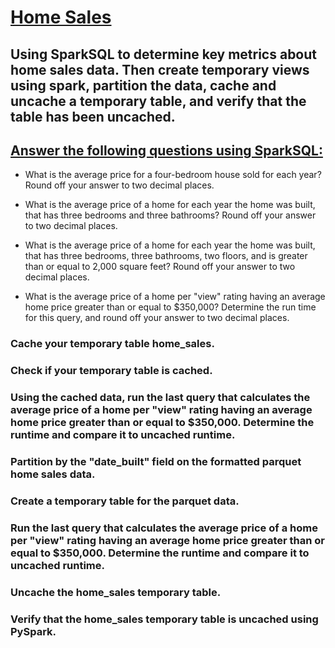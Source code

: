 # <ins> Home Sales<ins>

##  Using SparkSQL to determine key metrics about home sales data. Then create temporary views using spark, partition the data, cache and uncache a temporary table, and verify that the table has been uncached.

## <ins> Answer the following questions using SparkSQL: <ins>

  * What is the average price for a four-bedroom house sold for each year? Round off your answer to two decimal places.

  * What is the average price of a home for each year the home was built, that has three bedrooms and three bathrooms? Round off your answer to two decimal places.

  * What is the average price of a home for each year the home was built, that has three bedrooms, three bathrooms, two floors, and is greater than or equal to 2,000 square feet? Round off your answer to two decimal places.

  * What is the average price of a home per "view" rating having an average home price greater than or equal to $350,000? Determine the run time for this query, and round off your answer to two decimal places.

### Cache your temporary table home_sales.

### Check if your temporary table is cached.

### Using the cached data, run the last query that calculates the average price of a home per "view" rating having an average home price greater than or equal to $350,000. Determine the runtime and compare it to uncached runtime.

### Partition by the "date_built" field on the formatted parquet home sales data.

### Create a temporary table for the parquet data.

### Run the last query that calculates the average price of a home per "view" rating having an average home price greater than or equal to $350,000. Determine the runtime and compare it to uncached runtime.

### Uncache the home_sales temporary table.

### Verify that the home_sales temporary table is uncached using PySpark.
